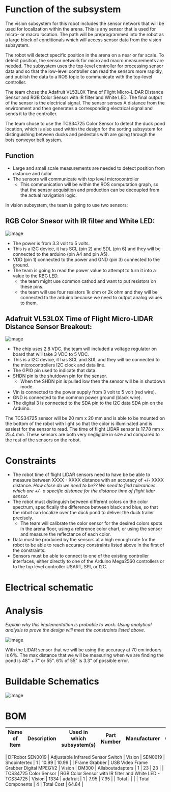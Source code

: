 # Function of the subsystem

The vision subsystem for this robot includes the sensor network that will be used for localization within the arena. This is any sensor that is used for micro- or macro location. The path will be preprogrammed into the robot as a large block of conditionals which will access sensor data from the vision subsystem.

The robot will detect specific position in the arena on a near or far scale. To detect position, the sensor network for micro and macro measurements are needed. The subsystem uses the top-level controller for processing sensor data and so that the low-level controller can read the sensors more rapidly, and publish the data to a ROS topic to communicate with the top-level controller. 

The team chose the Adafruit VL53L0X Time of Flight Micro-LIDAR Distance Sensor and RGB Color Sensor with IR filter and White LED. The final output of the sensor is the electrical signal. The sensor senses A distance from the environment and then generates a corresponding electrical signal and sends it to the controller.

The team chose to use the TCS34725 Color Sensor to detect the duck pond location, which is also used within the design for the sorting subsystem for distinguishing between ducks and pedestals with are going through the bots conveyor belt system. 

## Function

-	Large and small scale measurements are needed to detect position from distance and color
-	The sensors will communicate with top level microcontroller
    - This communication will be within the ROS computation graph, so that the sensor acquisition and production can be decoupled from the actual navigation logic. 

In vision subsystem, the team is going to use two sensors:

## RGB Color Snesor with IR filter and White LED:
![image](https://user-images.githubusercontent.com/112426690/214433432-a4f3ab95-68f4-47b0-84d3-601dc85e328e.png)

- The power is from 3.3 volt to 5 volts.
- This is a I2C device, it has SCL (pin 2) and SDL (pin 6) and they will be connected to the arduino (pin A4 and pin A5).
- VDD (pin 1) connected to the power and GND (pin 3) connected to the ground. 
- The team is going to read the power value to attempt to turn it into a value to the RBG LED. 
    - the team might use common cathod and want to put resistors on these pins.
    - the team will use four resistors 1k ohm or 2k ohm and they will be connected to the arduino because we need to output analog values to them.

## Adafruit VL53L0X Time of Flight Micro-LIDAR Distance Sensor Breakout: 
![image](https://user-images.githubusercontent.com/112426690/214439141-090c5324-f0ba-4fd1-b031-3bf243f64377.png)

- The chip uses 2.8 VDC, the team will included a voltage regulator on board that will take 3 VDC to 5 VDC.
- This is a I2C device, it has SCL and SDL and they will be connected to the microcontrollers I2C clock and data line.
- The GPIO pin used to indicate that data.
- SHDN pin is the shutdown pin for the sensor.
    - When the SHDN pin is pulled low then the sensor will be in shutdown mode.
- Vin is connected to the power supply from 3 volt to 5 volt (red wire).
- GND is connected to the common power ground (black wire).
- The digital 3 is connected to the SDA pin to the I2C data SDA pin on the Arduino.

The TCS34725 sensor will be 20 mm x 20 mm and is able to be mounted on the bottom of the robot with light so that the color is illuminated and is easiest for the sensor to read. The time of flight LIDAR sensor is 17.78 mm x 25.4 mm. These sensors are both very negligible in size and compared to the rest of the sensors on the robot.

# Constraints
 
- The robot time of flight LIDAR sensors need to have be be able to measure between XXXX - XXXX distance with an accuracy of +/- XXXX distance. *How close do we need to be?? We need to find tolerances which are +/- a specific distance for the distance time of flight lidar sensor.*
- The robot must distinguish between different colors on the color spectrum, specifically the difference between black and blue, so that the robot can localize over the duck pond to deliver the duck trailer precisely.
  - The team will calibrate the color sensor for the desired colors spots in the arena floor, using a reference color chart, or using the sensor and measure the reflectance of each color. 
- Data must be produced by the sensors at a high enough rate for the robot to be able to reach accuracy constraints listed above in the first of the constraints. 
- Sensors must be able to connect to one of the existing controller interfaces, either directly to one of the Arduino Mega2560 controllers or to the top level controller USART, SPI, or I2C. 


# Electrical schematic

# Analysis 

*Explain why this implementation is probable to work. Using analytical analysis to prove the design will meet the constraints listed above.*

![image](https://user-images.githubusercontent.com/30758520/214467615-b765040b-1130-4919-b1af-a79c21336fe2.png)

With the LIDAR sensor that we will be using the accuracy at 70 cm indoors is 6%. The max distance that we will be measuring when we are finding the pond is 48" + 7" or 55". 6% of 55" is 3.3" of possible error.

# Buildable Schematics 

![image](https://user-images.githubusercontent.com/112426690/214441225-97e1e8bf-85c6-4d6e-854e-49de336f3563.png)

# BOM

| Name of Item          | Description                                                                        | Used in which subsystem(s) | Part Number | Manufacturer     | Quantity | Price      | Total  |
|-----------------------|------------------------------------------------------------------------------------|----------------------------|-------------|------------------|----------|------------|--------|

| DFRobot SEN0019       | Adjustable Infrared Sensor Switch                                                  | Vision                     | SEN0019     | Shopintertex     | 1        | 10.99      | 10.99  |
| Frame Grabber         | USB Video Frame Grabber Digital MPEG1/2                                            | Vision                     | DM300       | Allaboutadapters | 1        | 23         | 23     |
| TCS34725 Color Sensor | RGB Color Sensor with IR filter and White LED - TCS34725                           | Vision                     | 1334        | adafruit         | 1        | 7.95       | 7.95   |
| Total                 |                                                                                    |                            |             | Total Components | 4        | Total Cost | 64.84 |
